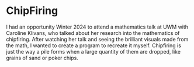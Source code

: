# ChipFiring
 I had an opportunity Winter 2024 to attend a mathematics talk at UWM with Caroline Klivans, who talked about her research into the mathematics of chipfiring. After watching her talk and seeing the brilliant visuals made from the math, I wanted to create a program to recreate it myself. Chipfiring is just the way a pile forms when a large quantity of them are dropped, like grains of sand or poker chips. 
